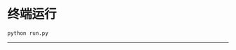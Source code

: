 # 终端运行

```shell
python run.py
```
***************************************************************************************************************************************************************************************************************************************